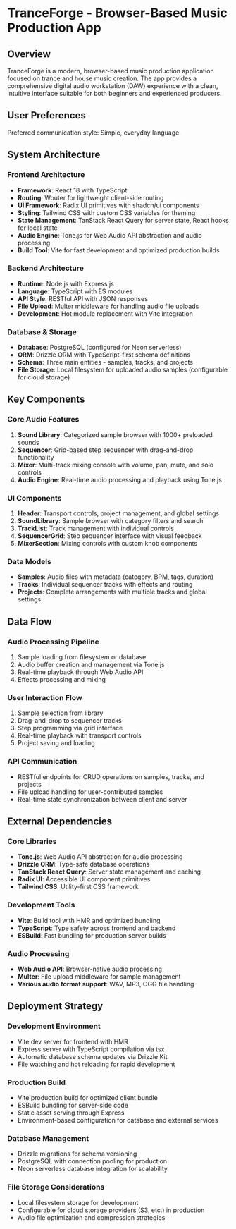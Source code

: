 # TranceForge - Browser-Based Music Production App

## Overview

TranceForge is a modern, browser-based music production application focused on trance and house music creation. The app provides a comprehensive digital audio workstation (DAW) experience with a clean, intuitive interface suitable for both beginners and experienced producers.

## User Preferences

Preferred communication style: Simple, everyday language.

## System Architecture

### Frontend Architecture
- **Framework**: React 18 with TypeScript
- **Routing**: Wouter for lightweight client-side routing
- **UI Framework**: Radix UI primitives with shadcn/ui components
- **Styling**: Tailwind CSS with custom CSS variables for theming
- **State Management**: TanStack React Query for server state, React hooks for local state
- **Audio Engine**: Tone.js for Web Audio API abstraction and audio processing
- **Build Tool**: Vite for fast development and optimized production builds

### Backend Architecture
- **Runtime**: Node.js with Express.js
- **Language**: TypeScript with ES modules
- **API Style**: RESTful API with JSON responses
- **File Upload**: Multer middleware for handling audio file uploads
- **Development**: Hot module replacement with Vite integration

### Database & Storage
- **Database**: PostgreSQL (configured for Neon serverless)
- **ORM**: Drizzle ORM with TypeScript-first schema definitions
- **Schema**: Three main entities - samples, tracks, and projects
- **File Storage**: Local filesystem for uploaded audio samples (configurable for cloud storage)

## Key Components

### Core Audio Features
1. **Sound Library**: Categorized sample browser with 1000+ preloaded sounds
2. **Sequencer**: Grid-based step sequencer with drag-and-drop functionality
3. **Mixer**: Multi-track mixing console with volume, pan, mute, and solo controls
4. **Audio Engine**: Real-time audio processing and playback using Tone.js

### UI Components
1. **Header**: Transport controls, project management, and global settings
2. **SoundLibrary**: Sample browser with category filters and search
3. **TrackList**: Track management with individual controls
4. **SequencerGrid**: Step sequencer interface with visual feedback
5. **MixerSection**: Mixing controls with custom knob components

### Data Models
- **Samples**: Audio files with metadata (category, BPM, tags, duration)
- **Tracks**: Individual sequencer tracks with effects and routing
- **Projects**: Complete arrangements with multiple tracks and global settings

## Data Flow

### Audio Processing Pipeline
1. Sample loading from filesystem or database
2. Audio buffer creation and management via Tone.js
3. Real-time playback through Web Audio API
4. Effects processing and mixing

### User Interaction Flow
1. Sample selection from library
2. Drag-and-drop to sequencer tracks
3. Step programming via grid interface
4. Real-time playback with transport controls
5. Project saving and loading

### API Communication
- RESTful endpoints for CRUD operations on samples, tracks, and projects
- File upload handling for user-contributed samples
- Real-time state synchronization between client and server

## External Dependencies

### Core Libraries
- **Tone.js**: Web Audio API abstraction for audio processing
- **Drizzle ORM**: Type-safe database operations
- **TanStack React Query**: Server state management and caching
- **Radix UI**: Accessible UI component primitives
- **Tailwind CSS**: Utility-first CSS framework

### Development Tools
- **Vite**: Build tool with HMR and optimized bundling
- **TypeScript**: Type safety across frontend and backend
- **ESBuild**: Fast bundling for production server builds

### Audio Processing
- **Web Audio API**: Browser-native audio processing
- **Multer**: File upload middleware for sample management
- **Various audio format support**: WAV, MP3, OGG file handling

## Deployment Strategy

### Development Environment
- Vite dev server for frontend with HMR
- Express server with TypeScript compilation via tsx
- Automatic database schema updates via Drizzle Kit
- File watching and hot reloading for rapid development

### Production Build
- Vite production build for optimized client bundle
- ESBuild bundling for server-side code
- Static asset serving through Express
- Environment-based configuration for database and external services

### Database Management
- Drizzle migrations for schema versioning
- PostgreSQL with connection pooling for production
- Neon serverless database integration for scalability

### File Storage Considerations
- Local filesystem storage for development
- Configurable for cloud storage providers (S3, etc.) in production
- Audio file optimization and compression strategies